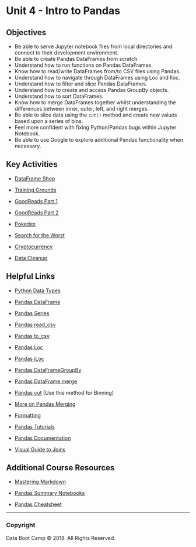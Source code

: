 # Unit 4 - Intro to Pandas

## Objectives

* Be able to serve Jupyter notebook files from local directories and connect to their development environment.
* Be able to create Pandas DataFrames from scratch.
* Understand how to run functions on Pandas DataFrames.
* Know how to read/write DataFrames from/to CSV files using Pandas.
* Understand how to navigate through DataFrames using Loc and Iloc.
* Understand how to filter and slice Pandas DataFrames.
* Understand how to create and access Pandas GroupBy objects.
* Understand how to sort DataFrames.
* Know how to merge DataFrames together whilst understanding the differences between inner, outer, left, and right merges.
* Be able to slice data using the `cut()` method and create new values based upon a series of bins.
* Feel more confident with fixing Python/Pandas bugs within Jupyter Notebook.
* Be able to use Google to explore additional Pandas functionality when necessary.

## Key Activities

* [DataFrame Shop](1/Activities/04-Stu_DataFrameShop)

* [Training Grounds](1/Activities/06-Stu_TrainingGrounds)

* [GoodReads Part 1](1/Activities/10-Stu_GoodReads)

* [GoodReads Part 2](1/Activities/11-Stu_GoodReadsSummary)

* [Pokedex](2/Activities/07-Par_Pokemon)

* [Search for the Worst](2/Activities/09-Stu_SearchForTheWorst)

* [Cryptocurrency](3/Activities/02-Stu_Cryptocurrency)

* [Data Cleanup](3/Activities/06-Stu_CleaningKickstarter)

## Helpful Links

* [Python Data Types](https://realpython.com/python-data-types/)

* [Pandas DataFrame](https://pandas.pydata.org/pandas-docs/version/0.23.4/generated/pandas.DataFrame.html)

* [Pandas Series](https://pandas.pydata.org/pandas-docs/version/0.23.4/generated/pandas.Series.html)

* [Pandas read_csv](https://pandas.pydata.org/pandas-docs/stable/generated/pandas.read_csv.html)

* [Pandas to_csv](https://pandas.pydata.org/pandas-docs/stable/generated/pandas.DataFrame.to_csv.html)

* [Pandas Loc](https://pandas.pydata.org/pandas-docs/stable/generated/pandas.DataFrame.loc.html)

* [Pandas iLoc](https://pandas.pydata.org/pandas-docs/stable/generated/pandas.DataFrame.iloc.html)

* [Pandas DataFrameGroupBy](https://pandas.pydata.org/pandas-docs/stable/generated/pandas.DataFrame.groupby.html)

* [Pandas DataFrame.merge](https://pandas.pydata.org/pandas-docs/stable/generated/pandas.DataFrame.merge.html)

* [Pandas cut](https://pandas.pydata.org/pandas-docs/version/0.23.4/generated/pandas.cut.html) (Use this method for Binning)

* [More on Pandas Merging](https://pandas.pydata.org/pandas-docs/stable/merging.html)

* [Formatting](https://pyformat.info/)

* [Pandas Tutorials](https://chrisalbon.com/)

* [Pandas Documentation](http://pandas.pydata.org/)

* [Visual Guide to Joins](https://blog.codinghorror.com/a-visual-explanation-of-sql-joins/)

## Additional Course Resources

* [Mastering Markdown](https://guides.github.com/features/mastering-markdown/)

* [Pandas Summary Notebooks](Supplemental/)

* [Pandas Cheatsheet](https://www.dataquest.io/blog/pandas-cheat-sheet/)

- - -

### Copyright

Data Boot Camp © 2018. All Rights Reserved.
